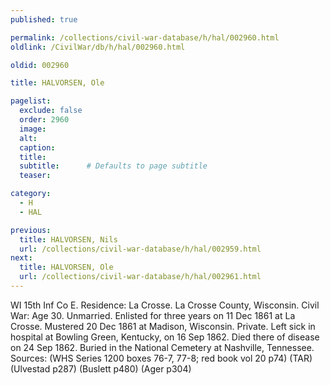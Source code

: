 ```yaml
---
published: true

permalink: /collections/civil-war-database/h/hal/002960.html
oldlink: /CivilWar/db/h/hal/002960.html

oldid: 002960

title: HALVORSEN, Ole

pagelist:
  exclude: false
  order: 2960
  image: 
  alt:
  caption:
  title:
  subtitle:      # Defaults to page subtitle
  teaser:

category: 
  - H 
  - HAL

previous:
  title: HALVORSEN, Nils
  url: /collections/civil-war-database/h/hal/002959.html  
next:
  title: HALVORSEN, Ole
  url: /collections/civil-war-database/h/hal/002961.html   
---
```

WI 15th Inf Co E. Residence: La Crosse. La Crosse County, Wisconsin. Civil War: Age 30. Unmarried. Enlisted for three years on 11 Dec 1861 at La Crosse. Mustered 20 Dec 1861 at Madison, Wisconsin. Private. Left sick in hospital at Bowling Green, Kentucky, on 16 Sep 1862. Died there of disease on 24 Sep 1862. Buried in the National Cemetery at Nashville, Tennessee. Sources: (WHS Series 1200 boxes 76-7, 77-8; red book vol 20 p74) (TAR) (Ulvestad p287) (Buslett p480) (Ager p304)